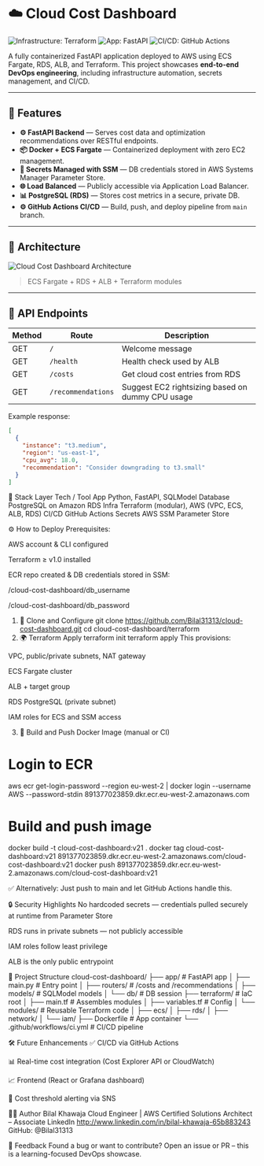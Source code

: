 # ☁️ Cloud Cost Dashboard

![Infrastructure: Terraform](https://img.shields.io/badge/infrastructure-terraform-623CE4?logo=terraform)
![App: FastAPI](https://img.shields.io/badge/backend-fastapi-009688?logo=fastapi)
![CI/CD: GitHub Actions](https://img.shields.io/badge/ci/cd-github%20actions-blue?logo=githubactions)

A fully containerized FastAPI application deployed to AWS using ECS Fargate, RDS, ALB, and Terraform. This project showcases **end-to-end DevOps engineering**, including infrastructure automation, secrets management, and CI/CD.

---

## 🚀 Features

- **⚙️ FastAPI Backend** — Serves cost data and optimization recommendations over RESTful endpoints.
- **📦 Docker + ECS Fargate** — Containerized deployment with zero EC2 management.
- **🔐 Secrets Managed with SSM** — DB credentials stored in AWS Systems Manager Parameter Store.
- **🌐 Load Balanced** — Publicly accessible via Application Load Balancer.
- **📊 PostgreSQL (RDS)** — Stores cost metrics in a secure, private DB.
- **⚙️ GitHub Actions CI/CD** — Build, push, and deploy pipeline from `main` branch.

---

## 🧱 Architecture

![Cloud Cost Dashboard Architecture](![image](https://github.com/user-attachments/assets/25ff7477-2eea-46b3-ae02-1cefa57412ce)
)

> ECS Fargate + RDS + ALB + Terraform modules

---

## 📡 API Endpoints

| Method | Route                | Description                              |
|--------|----------------------|------------------------------------------|
| GET    | `/`                  | Welcome message                          |
| GET    | `/health`            | Health check used by ALB                 |
| GET    | `/costs`             | Get cloud cost entries from RDS          |
| GET    | `/recommendations`   | Suggest EC2 rightsizing based on dummy CPU usage |

Example response:
```json
[
  {
    "instance": "t3.medium",
    "region": "us-east-1",
    "cpu_avg": 18.0,
    "recommendation": "Consider downgrading to t3.small"
  }
]
```
🧪 Stack
Layer	Tech / Tool
App	Python, FastAPI, SQLModel
Database	PostgreSQL on Amazon RDS
Infra	Terraform (modular), AWS (VPC, ECS, ALB, RDS)
CI/CD	GitHub Actions
Secrets	AWS SSM Parameter Store

⚙️ How to Deploy
Prerequisites:

AWS account & CLI configured

Terraform ≥ v1.0 installed

ECR repo created & DB credentials stored in SSM:

/cloud-cost-dashboard/db_username

/cloud-cost-dashboard/db_password

1. 📁 Clone and Configure
git clone https://github.com/Bilal31313/cloud-cost-dashboard.git
cd cloud-cost-dashboard/terraform
2. 🌍 Terraform Apply
terraform init
terraform apply
This provisions:

VPC, public/private subnets, NAT gateway

ECS Fargate cluster

ALB + target group

RDS PostgreSQL (private subnet)

IAM roles for ECS and SSM access

3. 🐳 Build and Push Docker Image (manual or CI)
# Login to ECR
aws ecr get-login-password --region eu-west-2 | docker login --username AWS --password-stdin 891377023859.dkr.ecr.eu-west-2.amazonaws.com

# Build and push image
docker build -t cloud-cost-dashboard:v21 .
docker tag cloud-cost-dashboard:v21 891377023859.dkr.ecr.eu-west-2.amazonaws.com/cloud-cost-dashboard:v21
docker push 891377023859.dkr.ecr.eu-west-2.amazonaws.com/cloud-cost-dashboard:v21

✅ Alternatively: Just push to main and let GitHub Actions handle this.

🔒 Security Highlights
No hardcoded secrets — credentials pulled securely at runtime from Parameter Store

RDS runs in private subnets — not publicly accessible

IAM roles follow least privilege

ALB is the only public entrypoint

🧱 Project Structure
cloud-cost-dashboard/
├── app/               # FastAPI app
│   ├── main.py        # Entry point
│   ├── routers/       # /costs and /recommendations
│   ├── models/        # SQLModel models
│   └── db/            # DB session
├── terraform/         # IaC root
│   ├── main.tf        # Assembles modules
│   ├── variables.tf   # Config
│   └── modules/       # Reusable Terraform code
│       ├── ecs/
│       ├── rds/
│       ├── network/
│       └── iam/
├── Dockerfile         # App container
└── .github/workflows/ci.yml # CI/CD pipeline

🛠️ Future Enhancements
✅ CI/CD via GitHub Actions

📊 Real-time cost integration (Cost Explorer API or CloudWatch)

📈 Frontend (React or Grafana dashboard)

🔔 Cost threshold alerting via SNS

👨‍💻 Author
Bilal Khawaja
Cloud Engineer | AWS Certified Solutions Architect – Associate
LinkedIn http://www.linkedin.com/in/bilal-khawaja-65b883243
GitHub: @Bilal31313

💬 Feedback
Found a bug or want to contribute?
Open an issue or PR – this is a learning-focused DevOps showcase.


